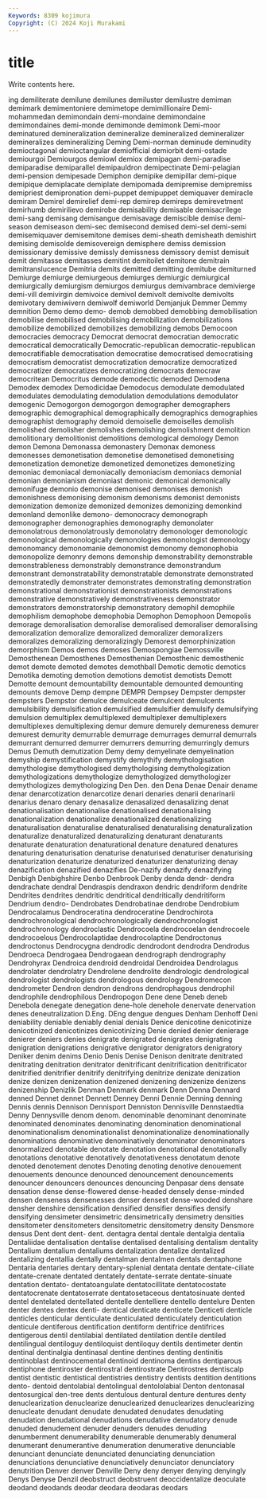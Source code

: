 ```yaml
---
Keywords: 8309 kojimura
Copyright: (C) 2024 Koji Murakami
---
```


# title

Write contents here.



ing demiliterate demilune demilunes
demiluster demilustre demiman demimark demimentoniere demimetope demimillionaire Demi-mohammedan demimondain demi-mondaine
demimondaine demimondaines demi-monde demimonde demimonk Demi-moor deminatured demineralization demineralize demineralized
demineralizer demineralizes demineralizing Deming Demi-norman deminude deminudity demioctagonal demioctangular demiofficial
demiorbit demi-ostade demiourgoi Demiourgos demiowl demiox demipagan demi-paradise demiparadise demiparallel
demipauldron demipectinate Demi-pelagian demi-pension demipesade Demiphon demipike demipillar demi-pique demipique
demiplacate demiplate demipomada demipremise demipremiss demipriest demipronation demi-puppet demipuppet demiquaver
demiracle demiram Demirel demirelief demi-rep demirep demireps demirevetment demirhumb demirilievo
demirobe demisability demisable demisacrilege demi-sang demisang demisangue demisavage demiscible demise
demi-season demiseason demi-sec demisecond demised demi-sel demi-semi demisemiquaver demisemitone demises
demi-sheath demisheath demishirt demising demisolde demisovereign demisphere demiss demission demissionary
demissive demissly demissness demissory demist demisuit demit demitasse demitasses demitint
demitoilet demitone demitrain demitranslucence Demitria demits demitted demitting demitube demiturned
Demiurge demiurge demiurgeous demiurges demiurgic demiurgical demiurgically demiurgism demiurgos demiurgus
demivambrace demivierge demi-vill demivirgin demivoice demivol demivolt demivolte demivolts demivotary
demiwivern demiwolf demiworld Demjanjuk Demmer Demmy demnition Demo demo demo-
demob demobbed demobbing demobilisation demobilise demobilised demobilising demobilization demobilizations demobilize
demobilized demobilizes demobilizing demobs Democoon democracies democracy Democrat democrat democratian
democratic democratical democratically Democratic-republican democratic-republican democratifiable democratisation democratise democratised democratising
democratism democratist democratization democratize democratized democratizer democratizes democratizing democrats democraw
democritean Democritus demode demodectic demoded Demodena Demodex demodex Demodicidae Demodocus
demodulate demodulated demodulates demodulating demodulation demodulations demodulator demogenic Demogorgon demogorgon
demographer demographers demographic demographical demographically demographics demographies demographist demography demoid
demoiselle demoiselles demolish demolished demolisher demolishes demolishing demolishment demolition demolitionary
demolitionist demolitions demological demology Demon demon Demona Demonassa demonastery Demonax
demoness demonesses demonetisation demonetise demonetised demonetising demonetization demonetize demonetized demonetizes
demonetizing demoniac demoniacal demoniacally demoniacism demoniacs demonial demonian demonianism demoniast
demonic demonical demonically demonifuge demonio demonise demonised demonises demonish demonishness
demonising demonism demonisms demonist demonists demonization demonize demonized demonizes demonizing
demonkind demonland demonlike demono- demonocracy demonograph demonographer demonographies demonography demonolater
demonolatrous demonolatrously demonolatry demonologer demonologic demonological demonologically demonologies demonologist demonology
demonomancy demonomanie demonomist demonomy demonophobia demonopolize demonry demons demonship demonstrability
demonstrable demonstrableness demonstrably demonstrance demonstrandum demonstrant demonstratability demonstratable demonstrate demonstrated
demonstratedly demonstrater demonstrates demonstrating demonstration demonstrational demonstrationist demonstrationists demonstrations demonstrative
demonstratively demonstrativeness demonstrator demonstrators demonstratorship demonstratory demophil demophile demophilism demophobe
demophobia Demophon Demophoon Demopolis demorage demoralisation demoralise demoralised demoraliser demoralising
demoralization demoralize demoralized demoralizer demoralizers demoralizes demoralizing demoralizingly Demorest demorphinization
demorphism Demos demos demoses Demospongiae Demossville Demosthenean Demosthenes Demosthenian Demosthenic
demosthenic demot demote demoted demotes demothball Demotic demotic demotics Demotika
demoting demotion demotions demotist demotists Demott Demotte demount demountability demountable
demounted demounting demounts demove Demp dempne DEMPR Dempsey Dempster dempster
dempsters Dempstor demulce demulceate demulcent demulcents demulsibility demulsification demulsified demulsifier
demulsify demulsifying demulsion demultiplex demultiplexed demultiplexer demultiplexers demultiplexes demultiplexing demur
demure demurely demureness demurer demurest demurity demurrable demurrage demurrages demurral
demurrals demurrant demurred demurrer demurrers demurring demurringly demurs Demus Demuth
demutization Demy demy demyelinate demyelination demyship demystification demystify demythify demythologisation
demythologise demythologised demythologising demythologization demythologizations demythologize demythologized demythologizer demythologizes demythologizing
Den Den. den Dena Denae Denair dename denar denarcotization denarcotize
denari denaries denarii denarinarii denarius denaro denary denasalize denasalized denasalizing
denat denationalisation denationalise denationalised denationalising denationalization denationalize denationalized denationalizing denaturalisation
denaturalise denaturalised denaturalising denaturalization denaturalize denaturalized denaturalizing denaturant denaturants denaturate
denaturation denaturational denature denatured denatures denaturing denaturisation denaturise denaturised denaturiser
denaturising denaturization denaturize denaturized denaturizer denaturizing denay denazification denazified denazifies
De-nazify denazify denazifying Denbigh Denbighshire Denbo Denbrook Denby denda dendr-
dendra dendrachate dendral Dendraspis dendraxon dendric dendriform dendrite Dendrites dendrites
dendritic dendritical dendritically dendritiform Dendrium dendro- Dendrobates Dendrobatinae dendrobe Dendrobium
Dendrocalamus Dendroceratina dendroceratine Dendrochirota dendrochronological dendrochronologically dendrochronologist dendrochronology dendroclastic Dendrocoela
dendrocoelan dendrocoele dendrocoelous Dendrocolaptidae dendrocolaptine Dendroctonus dendroctonus Dendrocygna dendrodic dendrodont
dendrodra Dendrodus Dendroeca Dendrogaea Dendrogaean dendrograph dendrography Dendrohyrax Dendroica dendroid
dendroidal Dendroidea Dendrolagus dendrolater dendrolatry Dendrolene dendrolite dendrologic dendrological dendrologist
dendrologists dendrologous dendrology Dendromecon dendrometer Dendron dendron dendrons dendrophagous dendrophil
dendrophile dendrophilous Dendropogon Dene dene Deneb deneb Denebola denegate denegation
dene-hole denehole denervate denervation denes deneutralization D.Eng. DEng dengue dengues
Denham Denhoff Deni deniability deniable deniably denial denials Denice denicotine
denicotinize denicotinized denicotinizes denicotinizing Denie denied denier denierage denierer deniers
denies denigrate denigrated denigrates denigrating denigration denigrations denigrative denigrator denigrators
denigratory Deniker denim denims Denio Denis Denise Denison denitrate denitrated
denitrating denitration denitrator denitrificant denitrification denitrificator denitrified denitrifier denitrify denitrifying
denitrize denizate denization denize denizen denizenation denizened denizening denizenize denizens
denizenship Denizlik Denman Denmark denmark Denn Denna Dennard denned Dennet
dennet Dennett Denney Denni Dennie Denning denning Dennis dennis Dennison
Dennisport Denniston Dennisville Dennstaedtia Denny Dennysville denom denom. denominable denominant
denominate denominated denominates denominating denomination denominational denominationalism denominationalist denominationalize denominationally
denominations denominative denominatively denominator denominators denormalized denotable denotate denotation denotational
denotationally denotations denotative denotatively denotativeness denotatum denote denoted denotement denotes
Denoting denoting denotive denouement denouements denounce denounced denouncement denouncements denouncer
denouncers denounces denouncing Denpasar dens densate densation dense dense-flowered dense-headed
densely dense-minded densen denseness densenesses denser densest dense-wooded denshare densher
denshire densification densified densifier densifies densify densifying densimeter densimetric densimetrically
densimetry densities densitometer densitometers densitometric densitometry density Densmore densus Dent
dent dent- dent. dentagra dental dentale dentalgia dentalia Dentaliidae dentalisation
dentalise dentalised dentalising dentalism dentality Dentalium dentalium dentaliums dentalization dentalize
dentalized dentalizing dentallia dentally dentalman dentalmen dentals dentaphone Dentaria dentaries
dentary dentary-splenial dentata dentate dentate-ciliate dentate-crenate dentated dentately dentate-serrate dentate-sinuate
dentation dentato- dentatoangulate dentatocillitate dentatocostate dentatocrenate dentatoserrate dentatosetaceous dentatosinuate dented
dentel dentelated dentellated dentelle dentelliere dentello dentelure Denten denter dentes
dentex denti- dentical denticate denticete Denticeti denticle denticles denticular denticulate
denticulated denticulately denticulation denticule dentiferous dentification dentiform dentifrice dentifrices dentigerous
dentil dentilabial dentilated dentilation dentile dentiled dentilingual dentiloguy dentiloquist dentiloquy
dentils dentimeter dentin dentinal dentinalgia dentinasal dentine dentines denting dentinitis
dentinoblast dentinocemental dentinoid dentinoma dentins dentiparous dentiphone dentiroster dentirostral dentirostrate
Dentirostres dentiscalp dentist dentistic dentistical dentistries dentistry dentists dentition dentitions
dento- dentoid dentolabial dentolingual dentololabial Denton dentonasal dentosurgical den-tree dents
dentulous dentural denture dentures denty denuclearization denuclearize denuclearized denuclearizes denuclearizing
denucleate denudant denudate denudated denudates denudating denudation denudational denudations denudative
denudatory denude denuded denudement denuder denuders denudes denuding denumberment denumerability
denumerable denumerably denumeral denumerant denumerantive denumeration denumerative denunciable denunciant denunciate
denunciated denunciating denunciation denunciations denunciative denunciatively denunciator denunciatory denutrition Denver
denver Denville Deny deny denyer denying denyingly Denys Denyse Denzil
deobstruct deobstruent deoccidentalize deoculate deodand deodands deodar deodara deodaras deodars
